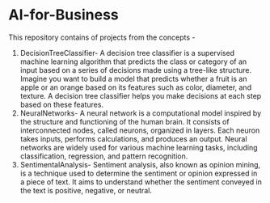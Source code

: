 # AI-for-Business
This repository contains of projects from the concepts - 
1. DecisionTreeClassifier- A decision tree classifier is a supervised machine learning algorithm that predicts the class or category of an input based on a series of decisions made using a tree-like structure. Imagine you want to build a model that predicts whether a fruit is an apple or an orange based on its features such as color, diameter, and texture. A decision tree classifier helps you make decisions at each step based on these features.
2. NeuralNetworks- A neural network is a computational model inspired by the structure and functioning of the human brain. It consists of interconnected nodes, called neurons, organized in layers. Each neuron takes inputs, performs calculations, and produces an output. Neural networks are widely used for various machine learning tasks, including classification, regression, and pattern recognition.
3. SentimentalAnalysis- Sentiment analysis, also known as opinion mining, is a technique used to determine the sentiment or opinion expressed in a piece of text. It aims to understand whether the sentiment conveyed in the text is positive, negative, or neutral.

